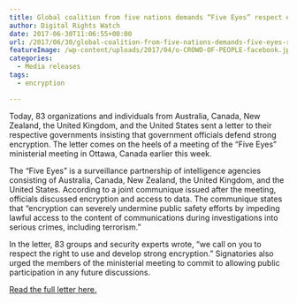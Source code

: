 ```yaml
---
title: Global coalition from five nations demands “Five Eyes” respect encryption
author: Digital Rights Watch
date: 2017-06-30T11:06:55+00:00
url: /2017/06/30/global-coalition-from-five-nations-demands-five-eyes-respect-encryption/
featureImage: /wp-content/uploads/2017/04/o-CROWD-OF-PEOPLE-facebook.jpg
categories:
  - Media releases
tags:
  - encryption

---
```

Today, 83 organizations and individuals from Australia, Canada, New Zealand, the United Kingdom, and the United States sent a letter to their respective governments insisting that government officials defend strong encryption. The letter comes on the heels of a meeting of the “Five Eyes” ministerial meeting in Ottawa, Canada earlier this week.

The “Five Eyes” is a surveillance partnership of intelligence agencies consisting of Australia, Canada, New Zealand, the United Kingdom, and the United States. According to a joint communique issued after the meeting, officials discussed encryption and access to data. The communique states that “encryption can severely undermine public safety efforts by impeding lawful access to the content of communications during investigations into serious crimes, including terrorism.”

In the letter, 83 groups and security experts wrote, “we call on you to respect the right to use and develop strong encryption.” Signatories also urged the members of the ministerial meeting to commit to allowing public participation in any future discussions.

[Read the full letter here.][1]

 [1]: /wp-content/uploads/2017/06/Five-eyes-open-letter.pdf